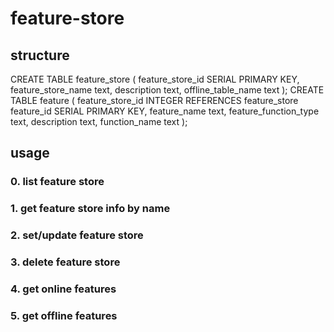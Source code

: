 # feature-store

## structure
CREATE TABLE feature_store (
    feature_store_id SERIAL PRIMARY KEY,
    feature_store_name text,
    description text,
    offline_table_name text
);
CREATE TABLE feature (
    feature_store_id INTEGER REFERENCES feature_store 
    feature_id SERIAL PRIMARY KEY,
    feature_name text,
    feature_function_type text,
    description text,
    function_name text
);


## usage

### 0. list feature store

### 1. get feature store info by name

### 2. set/update feature store

### 3. delete feature store

### 4. get online features 

### 5. get offline features